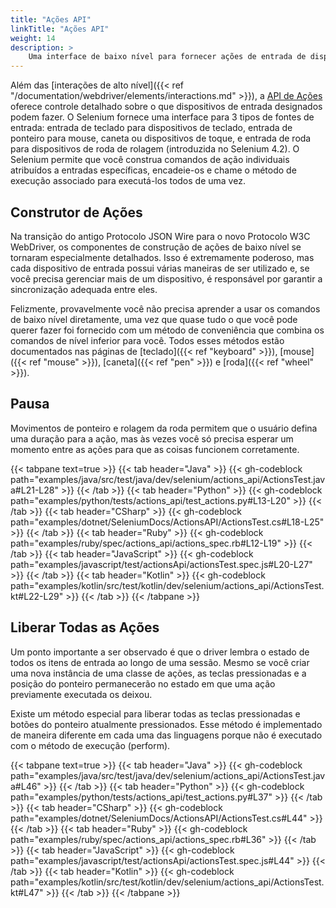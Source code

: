 ```yaml
---
title: "Ações API"
linkTitle: "Ações API"
weight: 14
description: >
    Uma interface de baixo nível para fornecer ações de entrada de dispositivo virtualizadas para o navegador da web..
---
```

Além das [interações de alto nível]({{< ref "/documentation/webdriver/elements/interactions.md" >}}), a [API de Ações](https://w3c.github.io/webdriver/#dfn-actions) oferece controle detalhado sobre o que dispositivos de entrada designados podem fazer. O Selenium fornece uma interface para 3 tipos de fontes de entrada: entrada de teclado para dispositivos de teclado, entrada de ponteiro para mouse, caneta ou dispositivos de toque, e entrada de roda para dispositivos de roda de rolagem (introduzida no Selenium 4.2). O Selenium permite que você construa comandos de ação individuais atribuídos a entradas específicas, encadeie-os e chame o método de execução associado para executá-los todos de uma vez.

## Construtor de Ações

Na transição do antigo Protocolo JSON Wire para o novo Protocolo W3C WebDriver, os componentes de construção de ações de baixo nível se tornaram especialmente detalhados. Isso é extremamente poderoso, mas cada dispositivo de entrada possui várias maneiras de ser utilizado e, se você precisa gerenciar mais de um dispositivo, é responsável por garantir a sincronização adequada entre eles.

Felizmente, provavelmente você não precisa aprender a usar os comandos de baixo nível diretamente, uma vez que quase tudo o que você pode querer fazer foi fornecido com um método de conveniência que combina os comandos de nível inferior para você. Todos esses métodos estão documentados nas páginas de [teclado]({{< ref "keyboard" >}}), [mouse]({{< ref "mouse" >}}), [caneta]({{< ref "pen" >}}) e [roda]({{< ref "wheel" >}}).

## Pausa

Movimentos de ponteiro e rolagem da roda permitem que o usuário defina uma duração para a ação, mas às vezes você só precisa esperar um momento entre as ações para que as coisas funcionem corretamente.

{{< tabpane text=true >}}
{{< tab header="Java" >}}
{{< gh-codeblock path="examples/java/src/test/java/dev/selenium/actions_api/ActionsTest.java#L21-L28" >}}
{{< /tab >}}
{{< tab header="Python" >}}
{{< gh-codeblock path="examples/python/tests/actions_api/test_actions.py#L13-L20" >}}
{{< /tab >}}
{{< tab header="CSharp" >}}
{{< gh-codeblock path="examples/dotnet/SeleniumDocs/ActionsAPI/ActionsTest.cs#L18-L25" >}}
{{< /tab >}}
{{< tab header="Ruby" >}}
{{< gh-codeblock path="examples/ruby/spec/actions_api/actions_spec.rb#L12-L19" >}}
{{< /tab >}}
{{< tab header="JavaScript" >}}
{{< gh-codeblock path="examples/javascript/test/actionsApi/actionsTest.spec.js#L20-L27" >}}
{{< /tab >}}
{{< tab header="Kotlin" >}}
{{< gh-codeblock path="examples/kotlin/src/test/kotlin/dev/selenium/actions_api/ActionsTest.kt#L22-L29" >}}
{{< /tab >}}
{{< /tabpane >}}

## Liberar Todas as Ações

Um ponto importante a ser observado é que o driver lembra o estado de todos os itens de entrada ao longo de uma sessão. Mesmo se você criar uma nova instância de uma classe de ações, as teclas pressionadas e a posição do ponteiro permanecerão no estado em que uma ação previamente executada os deixou.

Existe um método especial para liberar todas as teclas pressionadas e botões do ponteiro atualmente pressionados. Esse método é implementado de maneira diferente em cada uma das linguagens porque não é executado com o método de execução (perform).

{{< tabpane text=true >}}
{{< tab header="Java" >}}
{{< gh-codeblock path="examples/java/src/test/java/dev/selenium/actions_api/ActionsTest.java#L46" >}}
{{< /tab >}}
{{< tab header="Python" >}}
{{< gh-codeblock path="examples/python/tests/actions_api/test_actions.py#L37" >}}
{{< /tab >}}
{{< tab header="CSharp" >}}
{{< gh-codeblock path="examples/dotnet/SeleniumDocs/ActionsAPI/ActionsTest.cs#L44" >}}
{{< /tab >}}
{{< tab header="Ruby" >}}
{{< gh-codeblock path="examples/ruby/spec/actions_api/actions_spec.rb#L36" >}}
{{< /tab >}}
{{< tab header="JavaScript" >}}
{{< gh-codeblock path="examples/javascript/test/actionsApi/actionsTest.spec.js#L44" >}}
{{< /tab >}}
{{< tab header="Kotlin" >}}
{{< gh-codeblock path="examples/kotlin/src/test/kotlin/dev/selenium/actions_api/ActionsTest.kt#L47" >}}
{{< /tab >}}
{{< /tabpane >}}
